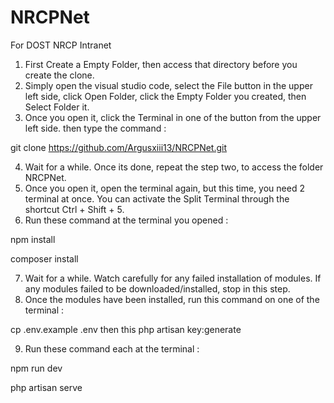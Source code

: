 # NRCPNet
For DOST NRCP Intranet

1. First Create a Empty Folder, then access that directory before you create the clone. 
2. Simply open the visual studio code, select the File button in the upper left side, click Open Folder, click the Empty Folder you created, then Select Folder it.
3. Once you open it, click the Terminal in one of the button from the upper left side. then type the command :

git clone https://github.com/Argusxiii13/NRCPNet.git

4. Wait for a while. Once its done, repeat the step two, to access the folder NRCPNet.
5. Once you open it, open the terminal again, but this time, you need 2 terminal at once. You can activate the Split Terminal through the shortcut Ctrl + Shift + 5.
6. Run these command at the terminal you opened :

npm install

composer install

7. Wait for a while. Watch carefully for any failed installation of modules. If any modules failed to be downloaded/installed, stop in this step.
8. Once the modules have been installed, run this command on one of the terminal :

cp .env.example .env
then this 
php artisan key:generate

9. Run these command each at the terminal :

npm run dev

php artisan serve